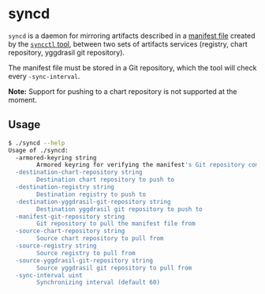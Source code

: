 # syncd

`syncd` is a daemon for mirroring artifacts described in a [manifest file](../README.md#manifest-file) created by the [`syncctl` tool](../README.md), between two sets of artifacts services (registry, chart repository, yggdrasil git repository).

The manifest file must be stored in a Git repository, which the tool will check every `-sync-interval`.

**Note:** Support for pushing to a chart repository is not supported at the moment.

## Usage

```sh
$ ./syncd --help
Usage of ./syncd:
  -armored-keyring string
        Armored keyring for verifying the manifest's Git repository commits
  -destination-chart-repository string
        Destination chart repository to push to
  -destination-registry string
        Destination registry to push to
  -destination-yggdrasil-git-repository string
        Destination yggdrasil git repository to push to
  -manifest-git-repository string
        Git repository to pull the manifest file from
  -source-chart-repository string
        Source chart repository to pull from
  -source-registry string
        Source registry to pull from
  -source-yggdrasil-git-repository string
        Source yggdrasil git repository to pull from
  -sync-interval uint
        Synchronizing interval (default 60)
```
